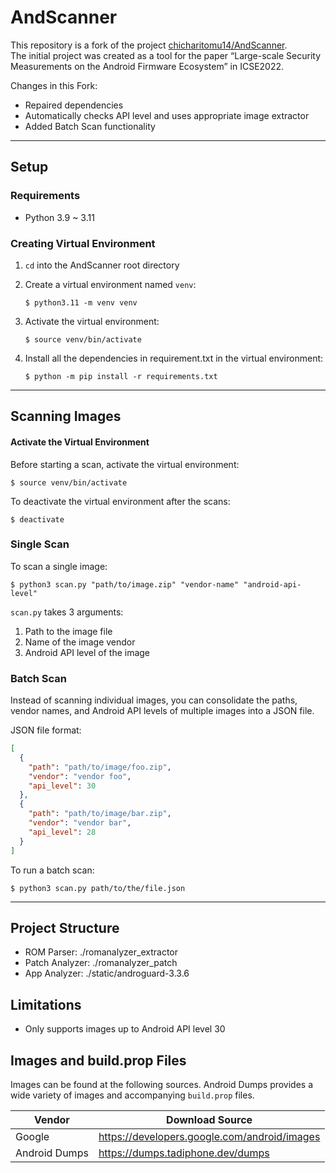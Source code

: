 # AndScanner

This repository is a fork of the project [chicharitomu14/AndScanner](https://github.com/chicharitomu14/AndScanner).  
The initial project was created as a tool for the paper “Large-scale Security Measurements on the Android Firmware Ecosystem” in ICSE2022.

Changes in this Fork:
- Repaired dependencies
- Automatically checks API level and uses appropriate image extractor
- Added Batch Scan functionality

___

## Setup

### Requirements

- Python 3.9 ~ 3.11

### Creating Virtual Environment

1. `cd` into the AndScanner root directory

2. Create a virtual environment named `venv`:
    ```shell
    $ python3.11 -m venv venv
    ```

3. Activate the virtual environment:
    ```shell
    $ source venv/bin/activate
    ```

4. Install all the dependencies in requirement.txt in the virtual environment:
    ```shell
    $ python -m pip install -r requirements.txt
    ```

___

## Scanning Images

#### Activate the Virtual Environment

Before starting a scan, activate the virtual environment:
```shell
$ source venv/bin/activate
```

To deactivate the virtual environment after the scans:
```shell
$ deactivate
```

### Single Scan

To scan a single image:
```shell
$ python3 scan.py "path/to/image.zip" "vendor-name" "android-api-level"
```
`scan.py` takes 3 arguments:
1. Path to the image file
2. Name of the image vendor
3. Android API level of the image

### Batch Scan

Instead of scanning individual images, you can consolidate the paths, vendor names, and Android API levels of multiple images into a JSON file.

JSON file format:
```json
[
  {
    "path": "path/to/image/foo.zip",
    "vendor": "vendor foo",
    "api_level": 30
  },
  {
    "path": "path/to/image/bar.zip",
    "vendor": "vendor bar",
    "api_level": 28
  }
]
```

To run a batch scan:
```shell
$ python3 scan.py path/to/the/file.json
```

___

## Project Structure

- ROM Parser: ./romanalyzer_extractor
- Patch Analyzer: ./romanalyzer_patch
- App Analyzer: ./static/androguard-3.3.6

## Limitations

- Only supports images up to Android API level 30

## Images and build.prop Files

Images can be found at the following sources.
Android Dumps provides a wide variety of images and accompanying `build.prop` files.

| Vendor        | Download Source                              |
|---------------|----------------------------------------------|
| Google        | https://developers.google.com/android/images |
| Android Dumps | https://dumps.tadiphone.dev/dumps            |
